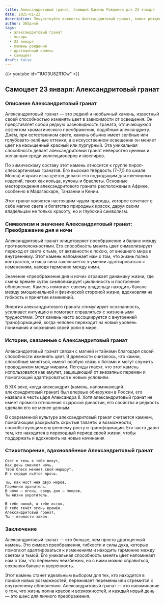 ```yaml
---
title: Александритовый гранат, Сияющий Камень Рождения для 23 января
date: 2025-01-23
description: Почувствуйте важность Александритовый гранат, камня рождения 23 января, который символизирует Преображение дня и ночи. Пусть его красота и значение осветят ваш день.
author: 365дней
tags:
  - александритовый гранат
  - январь
  - 23 января
  - камень рождения
  - драгоценный камень
  - самоцвет
draft: false
---
```


{{< youtube id="1UO3U8ZR1Cw" >}}

## Самоцвет 23 января: Александритовый гранат

### Описание Александритовый гранат

Александритовый гранат — это редкий и необычный камень, известный своей способностью изменять цвет в зависимости от освещения. Он представляет собой редкую разновидность граната, отличающуюся эффектом хроматического преображения, подобным александриту. Днём, при естественном свете, камень обычно имеет зелёные или голубовато-зелёные оттенки, а в искусственном освещении он меняет цвет на насыщенный красный или пурпурный. Эта уникальная способность делает александритовый гранат невероятно ценным и желанным среди коллекционеров и ювелиров.

По химическому составу этот камень относится к группе пироп-спессартиновых гранатов. Его высокая твёрдость (7–7,5 по шкале Мооса) и яркая игра цветов делают его подходящим для ювелирных изделий, таких как кольца, кулоны и браслеты. Основные месторождения александритового граната расположены в Африке, особенно в Мадагаскаре, Танзании и Кении.

Этот гранат является настоящим чудом природы, которое сочетает в себе магию света и богатство природных красок, даруя своим владельцам не только красоту, но и глубокий символизм.

### Символизм и значение Александритовый гранат: Преображение дня и ночи

Александритовый гранат олицетворяет преображение и баланс между противоположностями. Его способность менять цвет символизирует переход от света к тьме, от активности к покою, от внешнего мира к внутреннему. Этот камень напоминает нам о том, что жизнь полна контрастов, и наша сила заключается в умении адаптироваться к изменениям, находя гармонию между ними.

Значение «преображение дня и ночи» отражает динамику жизни, где смена времён суток символизирует цикличность и постоянное обновление. Камень помогает своему владельцу находить баланс между эмоциональной и физической стороной жизни, вдохновляя на гибкость и принятие изменений.

Энергия александритового граната стимулирует осознанность, усиливает интуицию и помогает справляться с жизненными трудностями. Этот камень часто ассоциируется с внутренней трансформацией, когда человек переходит на новый уровень понимания и осознания своей роли в мире.

### Истории, связанные с Александритовый гранат

Александритовый гранат связан с магией и тайнами благодаря своей способности изменять цвет. В древности считалось, что камни, способные меняться, имеют особую связь с богами и могут служить проводником между мирами. Легенды гласят, что этот камень использовался как амулет, защищающий от внезапных перемен и помогающий адаптироваться к новым условиям.

В XIX веке, когда александрит (камень, напоминающий александритовый гранат) был впервые обнаружен в России, его назвали в честь царя Александра II. Хотя александритовый гранат не имеет прямого отношения к царской династии, его свойства и редкость сделали его не менее ценным.

В современной культуре александритовый гранат считается камнем, помогающим раскрывать скрытые таланты и возможности, способствующим внутреннему росту и трансформации. Его часто дарят тем, кто находится в переходный период своей жизни, чтобы поддержать и вдохновить на новые начинания.

### Стихотворение, вдохновлённое Александритовый гранат

	Свет и тень в тебе живут,  
	Как день сменяет ночь.  
	Твой блеск меняет свой маршрут,  
	И в сердце льётся прочь.
	
	Ты, как мост меж двух миров,  
	Гармонии хранитель.  
	В ночи — огонь, средь дня — покров,  
	Ты жизни укротитель.
	
	В тебе покой, в тебе исток,  
	В тебе течёт огонь времён.  
	Александритовый гранат,  
	Ты — вечности закон.

### Заключение

Александритовый гранат — это больше, чем просто драгоценный камень. Это символ преображения, гибкости и силы духа, которые помогают адаптироваться к изменениям и находить гармонию между светом и тьмой. Его уникальная способность менять цвет напоминает нам о том, что перемены неизбежны, но с ними можно справиться, сохраняя баланс и уверенность.

Этот камень станет идеальным выбором для тех, кто находится в поиске новых возможностей, переживает перемены или стремится к внутреннему обновлению. Александритовый гранат — это напоминание о том, что жизнь полна красок и возможностей, и каждый новый день — это шанс для личного преображения.